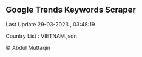 

## Google Trends Keywords Scraper 
 
Last Update 29-03-2023 , 03:48:19

Country List :
VIETNAM.json



© Abdul Muttaqin 
